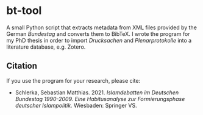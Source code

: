 # bt-tool
A small Python script that extracts metadata from XML files provided by the German *Bundestag* and converts them to BibTeX. I wrote the program for my PhD thesis in order to import *Drucksachen* and *Plenarprotokolle* into a literature database, e.g. Zotero.

## Citation
If you use the program for your research, please cite:

- Schlerka, Sebastian Matthias. 2021. *Islamdebatten im Deutschen Bundestag 1990-2009. Eine Habitusanalyse zur Formierungsphase deutscher Islampolitik.* Wiesbaden: Springer VS.
